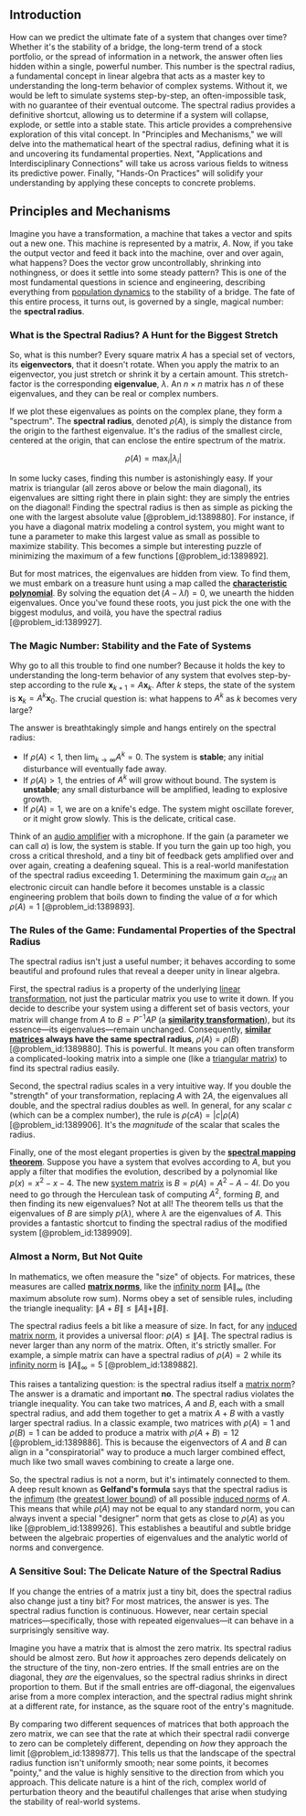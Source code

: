 ## Introduction
How can we predict the ultimate fate of a system that changes over time? Whether it's the stability of a bridge, the long-term trend of a stock portfolio, or the spread of information in a network, the answer often lies hidden within a single, powerful number. This number is the spectral radius, a fundamental concept in linear algebra that acts as a master key to understanding the long-term behavior of complex systems. Without it, we would be left to simulate systems step-by-step, an often-impossible task, with no guarantee of their eventual outcome. The spectral radius provides a definitive shortcut, allowing us to determine if a system will collapse, explode, or settle into a stable state. This article provides a comprehensive exploration of this vital concept. In "Principles and Mechanisms," we will delve into the mathematical heart of the spectral radius, defining what it is and uncovering its fundamental properties. Next, "Applications and Interdisciplinary Connections" will take us across various fields to witness its predictive power. Finally, "Hands-On Practices" will solidify your understanding by applying these concepts to concrete problems.

## Principles and Mechanisms

Imagine you have a transformation, a machine that takes a vector and spits out a new one. This machine is represented by a matrix, $A$. Now, if you take the output vector and feed it back into the machine, over and over again, what happens? Does the vector grow uncontrollably, shrinking into nothingness, or does it settle into some steady pattern? This is one of the most fundamental questions in science and engineering, describing everything from [population dynamics](@article_id:135858) to the stability of a bridge. The fate of this entire process, it turns out, is governed by a single, magical number: the **spectral radius**.

### What is the Spectral Radius? A Hunt for the Biggest Stretch

So, what is this number? Every square matrix $A$ has a special set of vectors, its **eigenvectors**, that it doesn't rotate. When you apply the matrix to an eigenvector, you just stretch or shrink it by a certain amount. This stretch-factor is the corresponding **eigenvalue**, $\lambda$. An $n \times n$ matrix has $n$ of these eigenvalues, and they can be real or complex numbers.

If we plot these eigenvalues as points on the complex plane, they form a "spectrum". The **spectral radius**, denoted $\rho(A)$, is simply the distance from the origin to the farthest eigenvalue. It's the radius of the smallest circle, centered at the origin, that can enclose the entire spectrum of the matrix.

$$
\rho(A) = \max_i |\lambda_i|
$$

In some lucky cases, finding this number is astonishingly easy. If your matrix is triangular (all zeros above or below the main diagonal), its eigenvalues are sitting right there in plain sight: they are simply the entries on the diagonal! Finding the spectral radius is then as simple as picking the one with the largest absolute value [@problem_id:1389880]. For instance, if you have a diagonal matrix modeling a control system, you might want to tune a parameter to make this largest value as small as possible to maximize stability. This becomes a simple but interesting puzzle of minimizing the maximum of a few functions [@problem_id:1389892].

But for most matrices, the eigenvalues are hidden from view. To find them, we must embark on a treasure hunt using a map called the **[characteristic polynomial](@article_id:150415)**. By solving the equation $\det(A - \lambda I) = 0$, we unearth the hidden eigenvalues. Once you've found these roots, you just pick the one with the biggest modulus, and voilà, you have the spectral radius [@problem_id:1389927].

### The Magic Number: Stability and the Fate of Systems

Why go to all this trouble to find one number? Because it holds the key to understanding the long-term behavior of any system that evolves step-by-step according to the rule $\mathbf{x}_{k+1} = A \mathbf{x}_k$. After $k$ steps, the state of the system is $\mathbf{x}_k = A^k \mathbf{x}_0$. The crucial question is: what happens to $A^k$ as $k$ becomes very large?

The answer is breathtakingly simple and hangs entirely on the spectral radius:

-   If $\rho(A) \lt 1$, then $\lim_{k \to \infty} A^k = 0$. The system is **stable**; any initial disturbance will eventually fade away.
-   If $\rho(A) \gt 1$, the entries of $A^k$ will grow without bound. The system is **unstable**; any small disturbance will be amplified, leading to explosive growth.
-   If $\rho(A) = 1$, we are on a knife's edge. The system might oscillate forever, or it might grow slowly. This is the delicate, critical case.

Think of an [audio amplifier](@article_id:265321) with a microphone. If the gain (a parameter we can call $\alpha$) is low, the system is stable. If you turn the gain up too high, you cross a critical threshold, and a tiny bit of feedback gets amplified over and over again, creating a deafening squeal. This is a real-world manifestation of the spectral radius exceeding 1. Determining the maximum gain $\alpha_{crit}$ an electronic circuit can handle before it becomes unstable is a classic engineering problem that boils down to finding the value of $\alpha$ for which $\rho(A) = 1$ [@problem_id:1389893].

### The Rules of the Game: Fundamental Properties of the Spectral Radius

The spectral radius isn't just a useful number; it behaves according to some beautiful and profound rules that reveal a deeper unity in linear algebra.

First, the spectral radius is a property of the underlying [linear transformation](@article_id:142586), not just the particular matrix you use to write it down. If you decide to describe your system using a different set of basis vectors, your matrix will change from $A$ to $B = P^{-1}AP$ (a **[similarity transformation](@article_id:152441)**), but its essence—its eigenvalues—remain unchanged. Consequently, **[similar matrices](@article_id:155339) always have the same spectral radius**, $\rho(A) = \rho(B)$ [@problem_id:1389880]. This is powerful. It means you can often transform a complicated-looking matrix into a simple one (like a [triangular matrix](@article_id:635784)) to find its spectral radius easily.

Second, the spectral radius scales in a very intuitive way. If you double the "strength" of your transformation, replacing $A$ with $2A$, the eigenvalues all double, and the spectral radius doubles as well. In general, for any scalar $c$ (which can be a complex number), the rule is $\rho(cA) = |c|\rho(A)$ [@problem_id:1389906]. It's the *magnitude* of the scalar that scales the radius.

Finally, one of the most elegant properties is given by the **[spectral mapping theorem](@article_id:263995)**. Suppose you have a system that evolves according to $A$, but you apply a filter that modifies the evolution, described by a polynomial like $p(x) = x^2 - x - 4$. The new [system matrix](@article_id:171736) is $B = p(A) = A^2 - A - 4I$. Do you need to go through the Herculean task of computing $A^2$, forming $B$, and then finding its new eigenvalues? Not at all! The theorem tells us that the eigenvalues of $B$ are simply $p(\lambda)$, where $\lambda$ are the eigenvalues of $A$. This provides a fantastic shortcut to finding the spectral radius of the modified system [@problem_id:1389909].

### Almost a Norm, But Not Quite

In mathematics, we often measure the "size" of objects. For matrices, these measures are called **[matrix norms](@article_id:139026)**, like the [infinity norm](@article_id:268367) $\|A\|_{\infty}$ (the maximum absolute row sum). Norms obey a set of sensible rules, including the triangle inequality: $\|A+B\| \le \|A\| + \|B\|$.

The spectral radius feels a bit like a measure of size. In fact, for any [induced matrix norm](@article_id:145262), it provides a universal floor: $\rho(A) \le \|A\|$. The spectral radius is never larger than any norm of the matrix. Often, it's strictly smaller. For example, a simple matrix can have a spectral radius of $\rho(A) = 2$ while its [infinity norm](@article_id:268367) is $\|A\|_{\infty} = 5$ [@problem_id:1389882].

This raises a tantalizing question: is the spectral radius itself a [matrix norm](@article_id:144512)? The answer is a dramatic and important **no**. The spectral radius violates the triangle inequality. You can take two matrices, $A$ and $B$, each with a small spectral radius, and add them together to get a matrix $A+B$ with a vastly larger spectral radius. In a classic example, two matrices with $\rho(A)=1$ and $\rho(B)=1$ can be added to produce a matrix with $\rho(A+B)=12$ [@problem_id:1389886]. This is because the eigenvectors of $A$ and $B$ can align in a "conspiratorial" way to produce a much larger combined effect, much like two small waves combining to create a large one.

So, the spectral radius is not a norm, but it's intimately connected to them. A deep result known as **Gelfand's formula** says that the spectral radius is the [infimum](@article_id:139624) (the [greatest lower bound](@article_id:141684)) of all possible [induced norms](@article_id:163281) of $A$. This means that while $\rho(A)$ may not be equal to any standard norm, you can always invent a special "designer" norm that gets as close to $\rho(A)$ as you like [@problem_id:1389926]. This establishes a beautiful and subtle bridge between the algebraic properties of eigenvalues and the analytic world of norms and convergence.

### A Sensitive Soul: The Delicate Nature of the Spectral Radius

If you change the entries of a matrix just a tiny bit, does the spectral radius also change just a tiny bit? For most matrices, the answer is yes. The spectral radius function is continuous. However, near certain special matrices—specifically, those with repeated eigenvalues—it can behave in a surprisingly sensitive way.

Imagine you have a matrix that is almost the zero matrix. Its spectral radius should be almost zero. But *how* it approaches zero depends delicately on the structure of the tiny, non-zero entries. If the small entries are on the diagonal, they *are* the eigenvalues, so the spectral radius shrinks in direct proportion to them. But if the small entries are off-diagonal, the eigenvalues arise from a more complex interaction, and the spectral radius might shrink at a different rate, for instance, as the square root of the entry's magnitude.

By comparing two different sequences of matrices that both approach the zero matrix, we can see that the rate at which their spectral radii converge to zero can be completely different, depending on *how* they approach the limit [@problem_id:1389877]. This tells us that the landscape of the spectral radius function isn't uniformly smooth; near some points, it becomes "pointy," and the value is highly sensitive to the direction from which you approach. This delicate nature is a hint of the rich, complex world of perturbation theory and the beautiful challenges that arise when studying the stability of real-world systems.